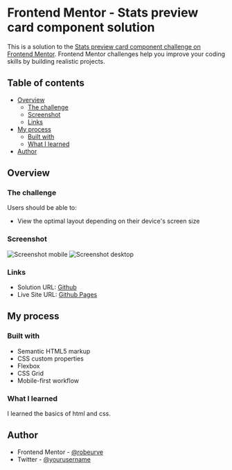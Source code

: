 # Frontend Mentor - Stats preview card component solution

This is a solution to the [Stats preview card component challenge on Frontend Mentor](https://www.frontendmentor.io/challenges/stats-preview-card-component-8JqbgoU62). Frontend Mentor challenges help you improve your coding skills by building realistic projects.

## Table of contents

- [Overview](#overview)
  - [The challenge](#the-challenge)
  - [Screenshot](#screenshot)
  - [Links](#links)
- [My process](#my-process)
  - [Built with](#built-with)
  - [What I learned](#what-i-learned)
- [Author](#author)

## Overview

### The challenge

Users should be able to:

- View the optimal layout depending on their device's screen size

### Screenshot

![Screenshot mobile](./img/captura-mobile.png)
![Screenshot desktop](./img/captura-desktop.png)

### Links

- Solution URL: [Github](https://github.com/robeurve/spense-landing-page)
- Live Site URL: [Github Pages](https://robeurve.github.io/stats-preview-card/)

## My process

### Built with

- Semantic HTML5 markup
- CSS custom properties
- Flexbox
- CSS Grid
- Mobile-first workflow

### What I learned

I learned the basics of html and css.

## Author

- Frontend Mentor - [@robeurve](https://www.frontendmentor.io/profile/robeurve)
- Twitter - [@yourusername](https://www.twitter.com/UrrutiaRonald)
